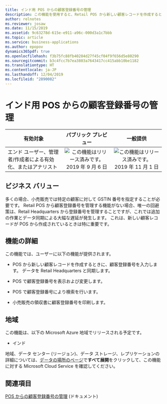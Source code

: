 ```yaml
---
title: インド用 POS からの顧客登録番号の管理
description: この機能を使用すると、Retail POS から新しい顧客レコードを作成するときに、GSTIN などの顧客の登録番号を入力できます。 登録番号は、請求書作成およびレポート作成の目的にも使用されます。
author: relnotes
ms.reviewer: josaw
ms.date: 11/15/2019
ms.assetid: 9c63278d-615e-e911-a96c-000d3a1c7bbb
ms.topic: article
ms.service: business-applications
ms.author: epopov
dynamics365pdf: true
ms.openlocfilehash: f3b75fc88fb40284d27f45cf04f9f656d5e80290
ms.sourcegitcommit: b3c4fcc7b7ea3803a7643417cc415abb10be1182
ms.translationtype: HT
ms.contentlocale: ja-JP
ms.lasthandoff: 12/04/2019
ms.locfileid: "2890082"
---
```

# <a name="management-of-customer-registration-numbers-from-pos-for-india"></a>インド用 POS からの顧客登録番号の管理


| 有効対象    |  パブリック プレビュー | 一般提供 | 
| ---------- | :----------: |:----------: |
|エンド ユーザー、管理者/作成者による有効化、またはアナリスト|![この機能はリリース済みです。](/dynamics365-release-plan/media/green-checkmark.png "この機能はリリース済みです。") 2019 年 9 月 6 日| ![この機能はリリース済みです。](/dynamics365-release-plan/media/green-checkmark.png "この機能はリリース済みです。") 2019 年 11 月 1 日|


## <a name="business-value"></a>ビジネス バリュー
<!-- bv start -->
多くの場合、小売販売では特定の顧客に対して GSTIN 番号を指定することが必要です。 Retail POS から顧客登録番号を管理する機能がない場合、唯一の回避策は、Retail Headquarters から登録番号を管理することですが、これでは追加の作業とデータ同期による大幅な遅延が発生します。 これは、新しい顧客レコードが POS から作成されているときは特に重要です。
<!-- bv end -->



## <a name="feature-details"></a>機能の詳細
<!--feature detail start -->
この機能では、ユーザーに以下の機能が提供されます。

-  POS から新しい顧客レコードを作成するときに、顧客登録番号を入力します。 データを Retail Headquarters と同期します。 

-  POS で顧客登録番号を表示および変更します。 

-  POS で顧客登録番号により検索を行います。 

-  小売販売の領収書に顧客登録番号を印刷します。
<!--feature detail end -->




## <a name="geographic-areas"></a>地域
この機能は、以下の Microsoft Azure 地域でリリースされる予定です。

- インド

地域、データ センター (リージョン)、データ ストレージ、レプリケーションの詳細については、[データの場所のページ](https://www.microsoft.com/trust-center/privacy/data-location)で**すべて展開**をクリックして、この機能に対する Microsoft Cloud Service を確認してください。 





## <a name="see-also"></a>関連項目

[POS からの顧客登録番号の管理](https://docs.microsoft.com/dynamics365/retail/localizations/apac-ind-cash-registers#manage-customer-registration-numbers-from-pos) (ドキュメント)
